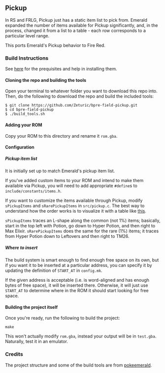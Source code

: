 ## Pickup

In RS and FRLG, Pickup just has a static item list to pick from. Emerald expanded the number of items available for Pickup significantly, and, in the process, changed it from a list to a table - each row corresponds to a particular level range.

This ports Emerald's Pickup behavior to Fire Red.

### Build Instructions

See [here](https://gist.github.com/Zeturic/db1611cc7b17c3140f9b9af32e1b596b) for the prequisites and help in installing them.

#### Cloning the repo and building the tools

Open your terminal to whatever folder you want to download this repo into. Then, do the following to download the repo and build the included tools:

```shell
$ git clone https://github.com/Zeturic/bpre-field-pickup.git
$ cd bpre-field-pickup
$ ./build_tools.sh
```

#### Adding your ROM

Copy your ROM to this directory and rename it `rom.gba`.

#### Configuration

##### Pickup item list

It is initially set up to match Emerald's pickup item list.

If you've added custom items to your ROM and intend to make them available via Pickup, you will need to add appropriate `#define`s to `include/constants/items.h`.

If you want to customize the items available through Pickup, modify `sPickupItems` and `sRarePickupItems` in `src/pickup.c`. The best way to understand how the order works is to visualize it with a table like [this](https://bulbapedia.bulbagarden.net/wiki/Pickup_(Ability)#Pok.C3.A9mon_Emerald).

`sPickupItems` traces an L-shape along the common (not 1%) items; basically, start in the top left with Potion, go down to Hyper Potion, and then right to Max Elixir. `sRarePickupItems` does the same for the rare (1%) items; it traces from Hyper Potion down to Leftovers and then right to TM26.

##### Where to insert

The build system is smart enough to find enough free space on its own, but if you want it to be inserted at a particular address, you can specify it by updating the definition of `START_AT` in `config.mk`.

If the given address is acceptable (i.e. is word-aligned and has enough bytes of free space), it will be inserted there. Otherwise, it will just use `START_AT` to determine where in the ROM it should start looking for free space.

#### Building the project itself

Once you're ready, run the following to build the project:

```shell
make
```

This won't actually modify `rom.gba`, instead your output will be in `test.gba`. Naturally, test it in an emulator.

### Credits

The project structure and some of the build tools are from [pokeemerald](https://github.com/pret/pokeemerald).
